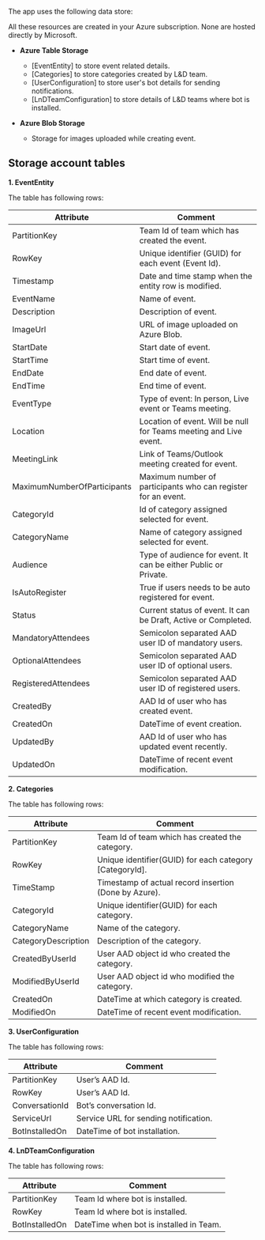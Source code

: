 The app uses the following data store:

All these resources are created in your Azure subscription. None are hosted directly by Microsoft.

- **Azure Table Storage**
    - [EventEntity] to store event related details.
    - [Categories] to store categories created by L&D team. 
    - [UserConfiguration] to store user's bot details for sending notifications.
    - [LnDTeamConfiguration] to store details of L&D teams where bot is installed.

- **Azure Blob Storage**
    - Storage for images uploaded while creating event.

## Storage account tables

**1. EventEntity**

The table has following rows:

| Attribute | Comment |
|--|--|
| PartitionKey | Team Id of team which has created the event. |
| RowKey | Unique identifier (GUID) for each event (Event Id). | 
| Timestamp | Date and time stamp when the entity row is modified. |
| EventName | Name of event. |
| Description | Description of event. |
| ImageUrl | URL of image uploaded on Azure Blob. |
| StartDate | Start date of event. |
| StartTime | Start time of event. | 
| EndDate | End date of event. |
| EndTime | End time of event. |
| EventType | Type of event: In person, Live event or Teams meeting. |
| Location | Location of event. Will be null for Teams meeting and Live event. |
| MeetingLink | Link of Teams/Outlook meeting created for event. |
| MaximumNumberOfParticipants | Maximum number of participants who can register for an event. |
| CategoryId | Id of category assigned selected for event. |
| CategoryName | Name of category assigned selected for event. |
| Audience | Type of audience for event. It can be either Public or Private. |
| IsAutoRegister | True if users needs to be auto registered for event. |
| Status | Current status of event. It can be Draft, Active or Completed. |
| MandatoryAttendees | Semicolon separated AAD user ID of mandatory users. |
| OptionalAttendees | Semicolon separated AAD user ID of optional users. |
| RegisteredAttendees | Semicolon separated AAD user ID of registered users. |
| CreatedBy | AAD Id of user who has created event. |
| CreatedOn | DateTime of event creation. |
| UpdatedBy | AAD Id of user who has updated event recently. |
| UpdatedOn | DateTime of recent event modification. |

**2. Categories**

The table has following rows:

| Attribute | Comment |
|--|--|
| PartitionKey | Team Id of team which has created the category. |
| RowKey | Unique identifier(GUID) for each category [CategoryId]. | 
| TimeStamp | Timestamp of actual record insertion (Done by Azure). |
| CategoryId | Unique identifier(GUID) for each category. |
| CategoryName | Name of the category. |
| CategoryDescription | Description of the category. |
| CreatedByUserId | User AAD object id who created the category. |
| ModifiedByUserId | User AAD object id who modified the category. |
| CreatedOn | DateTime at which category is created. |
| ModifiedOn | DateTime of recent event modification. |

**3. UserConfiguration**

The table has following rows:

|Attribute|Comment |
|--|--|
| PartitionKey | User’s AAD Id. |
| RowKey | User’s AAD Id. |
| ConversationId | Bot’s conversation Id. |
| ServiceUrl | Service URL for sending notification. |
| BotInstalledOn | DateTime of bot installation. |

**4. LnDTeamConfiguration**

The table has following rows:

|Attribute|Comment |
|--|--|
|PartitionKey| Team Id where bot is installed.|
|RowKey| Team Id where bot is installed.|
|BotInstalledOn| DateTime when bot is installed in Team.|
